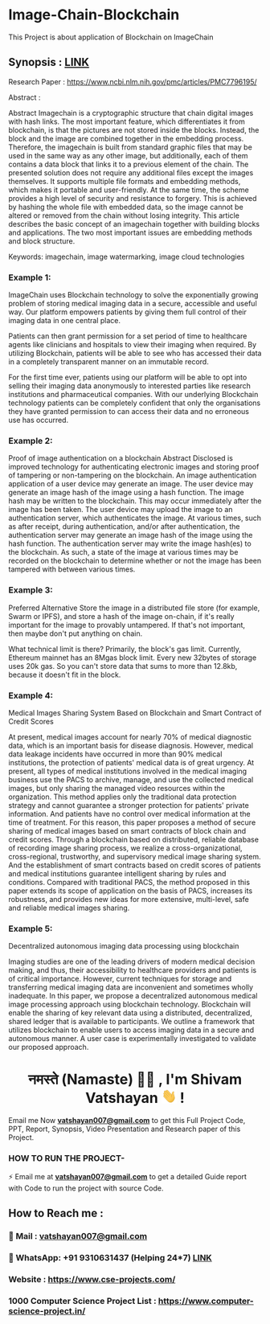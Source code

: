 # Image-Chain-Blockchain

This Project is about application of Blockchain on ImageChain

## Synopsis : [LINK](https://docs.google.com/document/d/1Y584J7HkWkzzeIg7YXGg5b8bS5kTOO-lUHCrXBiuFUA/edit?usp=sharing)

Research Paper : https://www.ncbi.nlm.nih.gov/pmc/articles/PMC7796195/

Abstract : 

Abstract
Imagechain is a cryptographic structure that chain digital images with hash links. The most important feature, which differentiates it from blockchain, is that the pictures are not stored inside the blocks. Instead, the block and the image are combined together in the embedding process. Therefore, the imagechain is built from standard graphic files that may be used in the same way as any other image, but additionally, each of them contains a data block that links it to a previous element of the chain. The presented solution does not require any additional files except the images themselves. It supports multiple file formats and embedding methods, which makes it portable and user-friendly. At the same time, the scheme provides a high level of security and resistance to forgery. This is achieved by hashing the whole file with embedded data, so the image cannot be altered or removed from the chain without losing integrity. This article describes the basic concept of an imagechain together with building blocks and applications. The two most important issues are embedding methods and block structure.

Keywords: imagechain, image watermarking, image cloud technologies

### Example 1: 

ImageChain uses Blockchain technology to solve the exponentially growing problem of storing medical imaging data in a secure, accessible and useful way. Our platform empowers patients by giving them full control of their imaging data in one central place.

Patients can then grant permission for a set period of time to healthcare agents like clinicians and hospitals to view their imaging when required. By utilizing Blockchain, patients will be able to see who has accessed their data in a completely transparent manner on an immutable record.

For the first time ever, patients using our platform will be able to opt into selling their imaging data anonymously to interested parties like research institutions and pharmaceutical companies. With our underlying Blockchain technology patients can be completely confident that only the organisations they have granted permission to can access their data and no erroneous use has occurred.

### Example 2: 

Proof of image authentication on a blockchain
Abstract
Disclosed is improved technology for authenticating electronic images and storing proof of tampering or non-tampering on the blockchain. An image authentication application of a user device may generate an image. The user device may generate an image hash of the image using a hash function. The image hash may be written to the blockchain. This may occur immediately after the image has been taken. The user device may upload the image to an authentication server, which authenticates the image. At various times, such as after receipt, during authentication, and/or after authentication, the authentication server may generate an image hash of the image using the hash function. The authentication server may write the image hash(es) to the blockchain. As such, a state of the image at various times may be recorded on the blockchain to determine whether or not the image has been tampered with between various times.

### Example 3: 

Preferred Alternative
Store the image in a distributed file store (for example, Swarm or IPFS), and store a hash of the image on-chain, if it's really important for the image to provably untampered. If that's not important, then maybe don't put anything on chain.

What technical limit is there?
Primarily, the block's gas limit. Currently, Ethereum mainnet has an 8Mgas block limit. Every new 32bytes of storage uses 20k gas. So you can't store data that sums to more than 12.8kb, because it doesn't fit in the block.

### Example 4:

Medical Images Sharing System Based on Blockchain and Smart Contract of Credit Scores

At present, medical images account for nearly 70% of medical diagnostic data, which is an important basis for disease diagnosis. However, medical data leakage incidents have occurred in more than 90% medical institutions, the protection of patients' medical data is of great urgency. At present, all types of medical institutions involved in the medical imaging business use the PACS to archive, manage, and use the collected medical images, but only sharing the managed video resources within the organization. This method applies only the traditional data protection strategy and cannot guarantee a stronger protection for patients' private information. And patients have no control over medical information at the time of treatment. For this reason, this paper proposes a method of secure sharing of medical images based on smart contracts of block chain and credit scores. Through a blockchain based on distributed, reliable database of recording image sharing process, we realize a cross-organizational, cross-regional, trustworthy, and supervisory medical image sharing system. And the establishment of smart contracts based on credit scores of patients and medical institutions guarantee intelligent sharing by rules and conditions. Compared with traditional PACS, the method proposed in this paper extends its scope of application on the basis of PACS, increases its robustness, and provides new ideas for more extensive, multi-level, safe and reliable medical images sharing.

### Example 5: 

Decentralized autonomous imaging data processing using blockchain

Imaging studies are one of the leading drivers of modern medical decision making, and thus, their accessibility to healthcare providers and patients is of critical importance. However, current techniques for storage and transferring medical imaging data are inconvenient and sometimes wholly inadequate. In this paper, we propose a decentralized autonomous medical image processing approach using blockchain technology. Blockchain will enable the sharing of key relevant data using a distributed, decentralized, shared ledger that is available to participants. We outline a framework that utilizes blockchain to enable users to access imaging data in a secure and autonomous manner. A user case is experimentally investigated to validate our proposed approach.




<h1 align="center"> नमस्ते (Namaste) 🙏🏻 , I'm Shivam Vatshayan <img src="https://raw.githubusercontent.com/ABSphreak/ABSphreak/master/gifs/Hi.gif" width="30px"> ! </h1>

Email me Now **vatshayan007@gmail.com** to get this Full Project Code, PPT, Report, Synopsis, Video Presentation and Research paper of this Project.
 
### HOW TO RUN THE PROJECT-
⚡ Email me at **vatshayan007@gmail.com** to get a detailed Guide report with Code to run the project with source Code.

## How to Reach me :

### 💬 Mail : vatshayan007@gmail.com 

### 💬 WhatsApp: **+91 9310631437** (Helping 24*7) **[LINK](https://wa.me/message/CHWN2AHCPMAZK1)** 

### Website : https://www.cse-projects.com/

### 1000 Computer Science Project List : https://www.computer-science-project.in/

